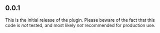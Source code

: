## 0.0.1

This is the initial release of the plugin. Please beware of the fact that this code is *not* tested, and most likely *not* recommended for production use.